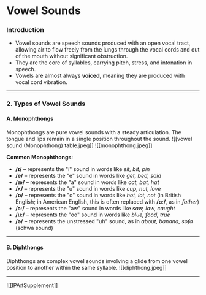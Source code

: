 # Vowel Sounds
### Introduction
- Vowel sounds are speech sounds produced with an open vocal tract, allowing air to flow freely from the lungs through the vocal cords and out of the mouth without significant obstruction. 
- They are the core of syllables, carrying pitch, stress, and intonation in speech. 
- Vowels are almost always **voiced**, meaning they are produced with vocal cord vibration.

---
### **2. Types of Vowel Sounds**

#### **A. Monophthongs**

Monophthongs are pure vowel sounds with a steady articulation. The tongue and lips remain in a single position throughout the sound.
![[vowel sound (Monophthong) table.jpeg]]
![[monophthong.jpeg]]

**Common Monophthongs**:
- **/ɪ/** – represents the "i" sound in words like _sit, bit, pin_
- **/e/** – represents the "e" sound in words like _get, bed, said_
- **/æ/** – represents the "a" sound in words like _cat, bat, hat_
- **/ʌ/** – represents the "u" sound in words like _cup, nut, love_
- **/ɒ/** – represents the "o" sound in words like _hot, lot, not_ (in British English; in American English, this is often replaced with **/ɑː/**, as in _father_)
- **/ɔː/** – represents the "aw" sound in words like _saw, law, caught_
- **/uː/** – represents the "oo" sound in words like _blue, food, true_
- **/ə/** – represents the unstressed "uh" sound, as in _about, banana, sofa_ (schwa sound)

---

#### **B. Diphthongs**

Diphthongs are complex vowel sounds involving a glide from one vowel position to another within the same syllable.
![[diphthong.jpeg]]

---
![[IPA#Supplement]]